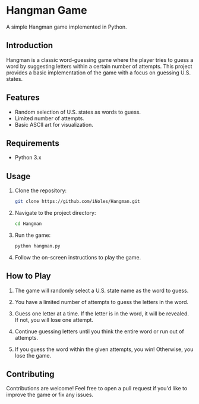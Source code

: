 # Hangman Game

A simple Hangman game implemented in Python.

## Introduction

Hangman is a classic word-guessing game where the player tries to guess a word by suggesting letters within a certain number of attempts. This project provides a basic implementation of the game with a focus on guessing U.S. states.

## Features

- Random selection of U.S. states as words to guess.
- Limited number of attempts.
- Basic ASCII art for visualization.

## Requirements

- Python 3.x

## Usage

1. Clone the repository:

    ```bash
    git clone https://github.com/iNoles/Hangman.git
    ```

2. Navigate to the project directory:

    ```bash
    cd Hangman
    ```

3. Run the game:

    ```bash
    python hangman.py
    ```

4. Follow the on-screen instructions to play the game.

## How to Play

1. The game will randomly select a U.S. state name as the word to guess.

2. You have a limited number of attempts to guess the letters in the word. 

3. Guess one letter at a time. If the letter is in the word, it will be revealed. If not, you will lose one attempt.

4. Continue guessing letters until you think the entire word or run out of attempts.

5. If you guess the word within the given attempts, you win! Otherwise, you lose the game.

## Contributing

Contributions are welcome! Feel free to open a pull request if you'd like to improve the game or fix any issues.
